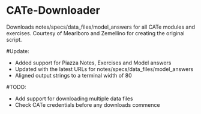 CATe-Downloader
===============

Downloads notes/specs/data_files/model_answers for all CATe modules and exercises. 
Courtesy of Mearlboro and Zemellino for creating the original script.

#Update:
  - Added support for Piazza Notes, Exercises and Model answers
  - Updated with the latest URLs for notes/specs/data_files/model_answers
  - Aligned output strings to a terminal width of 80
  

#TODO:
  - Add support for downloading multiple data files
  - Check CATe credentials before any downloads commence
